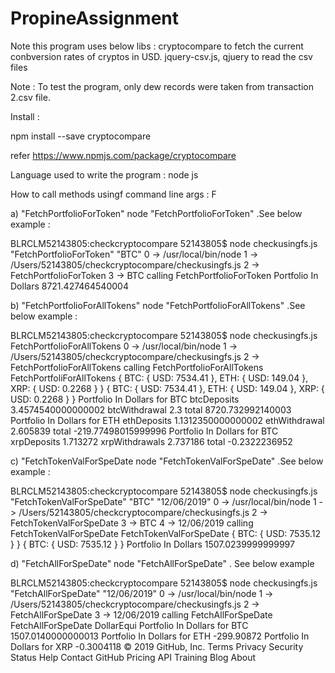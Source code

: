 # PropineAssignment

Note this program uses below libs :
cryptocompare to fetch the current conbversion rates of cryptos in USD.
jquery-csv.js, qjuery to read the csv files

Note : To test the program, only dew records were taken from transaction 2.csv file.

Install  :

npm install --save cryptocompare

refer https://www.npmjs.com/package/cryptocompare


Language used to write the program : node js

How to call methods usingf command line args : F
  
 
a) "FetchPortfolioForToken"  node <filename> "FetchPortfolioForToken" <crypto> .See below example :
  
BLRCLM52143805:checkcryptocompare 52143805$ node checkusingfs.js "FetchPortfolioForToken" "BTC"
0 -> /usr/local/bin/node
1 -> /Users/52143805/checkcryptocompare/checkusingfs.js
2 -> FetchPortfolioForToken
3 -> BTC
calling FetchPortfolioForToken
Portfolio In Dollars 8721.427464540004

b) "FetchPortfolioForAllTokens" node <filename> "FetchPortfolioForAllTokens" .See below example :

BLRCLM52143805:checkcryptocompare 52143805$ node checkusingfs.js FetchPortfolioForAllTokens
0 -> /usr/local/bin/node
1 -> /Users/52143805/checkcryptocompare/checkusingfs.js
2 -> FetchPortfolioForAllTokens
calling FetchPortfolioForAllTokens
FetchPortfoliForAllTokens
{ BTC: { USD: 7534.41 }, ETH: { USD: 149.04 }, XRP: { USD: 0.2268 } }
{ BTC: { USD: 7534.41 }, ETH: { USD: 149.04 }, XRP: { USD: 0.2268 } }
Portfolio In Dollars for BTC  btcDeposits 3.4574540000000002 btcWithdrawal 2.3 total 8720.732992140003
Portfolio In Dollars for ETH  ethDeposits 1.1312350000000002 ethWithdrawal 2.605839 total -219.77498015999996
Portfolio In Dollars for BTC  xrpDeposits 1.713272 xrpWithdrawals 2.737186 total -0.2322236952

c) "FetchTokenValForSpeDate  node <filename> "FetchTokenValForSpeDate" <crypto> <date> .See below example :

BLRCLM52143805:checkcryptocompare 52143805$ node checkusingfs.js "FetchTokenValForSpeDate" "BTC" "12/06/2019"
0 -> /usr/local/bin/node
1 -> /Users/52143805/checkcryptocompare/checkusingfs.js
2 -> FetchTokenValForSpeDate
3 -> BTC
4 -> 12/06/2019
calling FetchTokenValForSpeDate
FetchTokenValForSpeDate
{ BTC: { USD: 7535.12 } }
{ BTC: { USD: 7535.12 } }
Portfolio In Dollars 1507.0239999999997

d) "FetchAllForSpeDate"    node <filename> "FetchAllForSpeDate" <date> . See below example

BLRCLM52143805:checkcryptocompare 52143805$ node checkusingfs.js "FetchAllForSpeDate" "12/06/2019"
0 -> /usr/local/bin/node
1 -> /Users/52143805/checkcryptocompare/checkusingfs.js
2 -> FetchAllForSpeDate
3 -> 12/06/2019
calling FetchAllForSpeDate
FetchAllForSpeDate
DollarEqui
Portfolio In Dollars for BTC 1507.0140000000013
Portfolio In Dollars for ETH -299.90872
Portfolio In Dollars for XRP -0.3004118
© 2019 GitHub, Inc.
Terms
Privacy
Security
Status
Help
Contact GitHub
Pricing
API
Training
Blog
About
